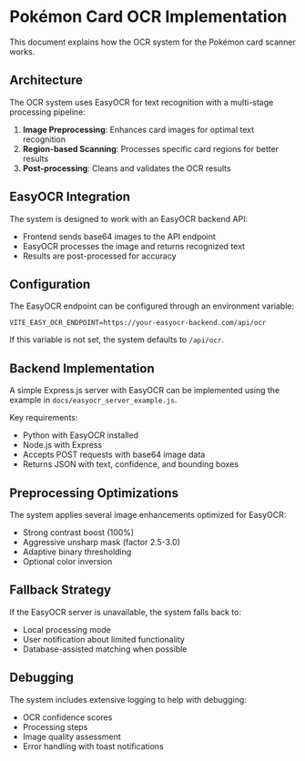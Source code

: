 
# Pokémon Card OCR Implementation

This document explains how the OCR system for the Pokémon card scanner works.

## Architecture

The OCR system uses EasyOCR for text recognition with a multi-stage processing pipeline:

1. **Image Preprocessing**: Enhances card images for optimal text recognition
2. **Region-based Scanning**: Processes specific card regions for better results
3. **Post-processing**: Cleans and validates the OCR results

## EasyOCR Integration

The system is designed to work with an EasyOCR backend API:

- Frontend sends base64 images to the API endpoint
- EasyOCR processes the image and returns recognized text
- Results are post-processed for accuracy

## Configuration

The EasyOCR endpoint can be configured through an environment variable:

```
VITE_EASY_OCR_ENDPOINT=https://your-easyocr-backend.com/api/ocr
```

If this variable is not set, the system defaults to `/api/ocr`.

## Backend Implementation

A simple Express.js server with EasyOCR can be implemented using the example in `docs/easyocr_server_example.js`.

Key requirements:
- Python with EasyOCR installed
- Node.js with Express
- Accepts POST requests with base64 image data
- Returns JSON with text, confidence, and bounding boxes

## Preprocessing Optimizations

The system applies several image enhancements optimized for EasyOCR:

- Strong contrast boost (100%)
- Aggressive unsharp mask (factor 2.5-3.0)
- Adaptive binary thresholding
- Optional color inversion

## Fallback Strategy

If the EasyOCR server is unavailable, the system falls back to:
- Local processing mode
- User notification about limited functionality
- Database-assisted matching when possible

## Debugging

The system includes extensive logging to help with debugging:
- OCR confidence scores
- Processing steps
- Image quality assessment
- Error handling with toast notifications
